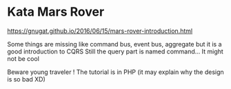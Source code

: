 # Kata Mars Rover

https://gnugat.github.io/2016/06/15/mars-rover-introduction.html

Some things are missing like command bus, event bus, aggregate but it is a good introduction to CQRS
Still the query part is named command... It might not be cool

Beware young traveler ! The tutorial is in PHP (it may explain why the design is so bad XD)